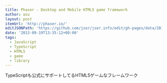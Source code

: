 ```yaml
---
title: Phaser - Desktop and Mobile HTML5 game framework
author: azu
layout: post
itemUrl: 'http://phaser.io/'
editJSONPath: 'https://github.com/jser/jser.info/edit/gh-pages/data/2013/09/index.json'
date: '2013-09-19T13:35:12+00:00'
tags:
  - JavaScript
  - TypeScript
  - HTML5
  - game
  - library
---
```

TypeScriptも公式にサポートしてるHTML5ゲームなフレームワーク
